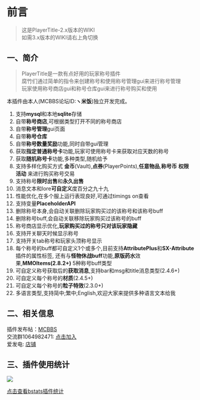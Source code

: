 # 前言
> 这是PlayerTitle-2.x版本的WIKI  
> 如需3.x版本的WIKI请右上角切换

## 一、简介
> PlayerTitle是一款有点好用的玩家称号插件  
腐竹们通过简单的指令来创建称号和使用称号管理gui来进行称号管理  
玩家使用称号商店gui和称号仓库gui来进行称号购买和使用

本插件由本人(MCBBS论坛ID:**ヽ米饭**)独立开发完成。

1. 支持**mysql**和本地**sqlite**存储
2. 自带**称号商店**,可根据类型打开不同的称号商店
3. 自带**称号管理**gui页面
4. 自带**称号仓库**
5. 自带**称号数量奖励**功能,同时自带gui管理
4. 获取**指定普通称号卡**功能,玩家可使用称号卡来获取对应天数的称号
5. 获取**随机称号卡**功能,多种类型,随机给予
5. 支持多样化购买方式 **金币**(Vault),**点券**(PlayerPoints),**任意物品**,**称号币** **权限** **活动** 来进行购买称号交易
6. 支持称号**限时出售**和**永久出售**
7. 消息文本和lore**可自定义**度百分之九十九
8. 性能优化,在多个服上运行表现良好,可通过timings on查看
9. 支持变量**PlaceholderAPI**
10. 删除称号本身,会自动关联删除玩家购买过的该称号和该称号buff
11. 删除称号buff,会自动关联移除玩家购买过该称号的buff
12. 称号商店显示优化,**玩家购买过的称号只对该玩家隐藏**
13. 支持开关聊天时候显示称号
14. 支持开关tab称号和玩家头顶称号显示
15. 每个称号的buff都可自定义1个或多个,目前支持**AttributePlus**和**SX-Attribute**插件的属性标签, 还有与**怪物休战buff**功能,**原版药水**效果,**MMOItems(2.8.2+)** 5种称号buff类型
16. 可自定义称号获取后的**获取消息**,支持bar和msg和title消息类型(2.4.6+)
17. 可自定义每个称号的**材质**(2.4.5+)
18. 可自定义每个称号的**粒子特效**(2.3.0+)
18. 多语言类型,支持简中;繁中;English,欢迎大家来提供多种语言文本给我

## 二、相关信息
插件发布帖：[MCBBS](https://www.mcbbs.net/thread-1004671-1-1.html)  
交流群1064982471: [点击加入](https://jq.qq.com/?_wv=1027&k=5sxTf8u)  
爱发电: [店铺](https://afdian.net/@PlayerTitle?tab=shop)

## 三、插件使用统计
![](https://bstats.org/signatures/bukkit/PlayerTitle.svg)

[点击查看bstats插件统计](https://bstats.org/plugin/bukkit/PlayerTitle/6913)